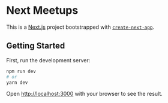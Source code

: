 # Next Meetups

This is a [Next.js](https://nextjs.org/) project bootstrapped with [`create-next-app`](https://github.com/vercel/next.js/tree/canary/packages/create-next-app).

## Getting Started

First, run the development server:

```zsh
npm run dev
# or
yarn dev
```

Open [http://localhost:3000](http://localhost:3000) with your browser to see the result.
